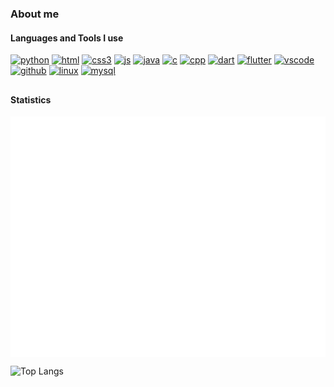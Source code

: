 ### About me
#### Languages and Tools I use
[![python](https://img.shields.io/badge/python-43cba2?style=for-the-badge&logo=python&logoColor=white)]()
[![html](https://img.shields.io/badge/html-43cba2?style=for-the-badge&logo=html5&logoColor=white)]()
[![css3](https://img.shields.io/badge/css3-43cba2?style=for-the-badge&logo=css3&logoColor=white)]()
[![js](https://img.shields.io/badge/JavaScript-43cba2?style=for-the-badge&logo=javascript&logoColor=white)]()
[![java](https://img.shields.io/badge/java-43cba2?style=for-the-badge&logo=java&logoColor=white)]()
[![c](https://img.shields.io/badge/c-43cba2?style=for-the-badge&logo=c&logoColor=white)]()
[![cpp](https://img.shields.io/badge/c++-43cba2?style=for-the-badge&logo=c%2b%2b&logoColor=white)]()
[![dart](https://img.shields.io/badge/dart-43cba2?style=for-the-badge&logo=dart&logoColor=white)]()
[![flutter](https://img.shields.io/badge/flutter-43cba2?style=for-the-badge&logo=flutter&logoColor=white)]()
[![vscode](https://img.shields.io/badge/visual%20studio%20code-43cba2?style=for-the-badge&logo=visualstudiocode&logoColor=white)]()
[![github](https://img.shields.io/badge/github-43cba2?style=for-the-badge&logo=github&logoColor=white)]()
[![linux](https://img.shields.io/badge/linux-43cba2?style=for-the-badge&logo=linux&logoColor=white)]()
[![mysql](https://img.shields.io/badge/mysql-43cba2?style=for-the-badge&logo=mysql&logoColor=white)]()
##
#### Statistics
<img align="center" src="./github-metrics.svg" alt="Metrics" >
</div>

![Top Langs](https://github-readme-stats.vercel.app/api/top-langs/?username=rycerzes&count_private=true&show_icons=true&theme=transparent&hide_border=true)